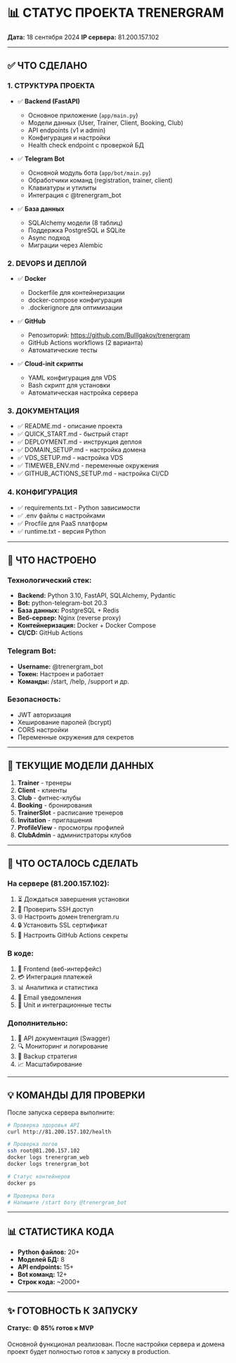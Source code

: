 # 📊 СТАТУС ПРОЕКТА TRENERGRAM

**Дата:** 18 сентября 2024
**IP сервера:** 81.200.157.102

---

## ✅ ЧТО СДЕЛАНО

### 1. СТРУКТУРА ПРОЕКТА
- ✅ **Backend (FastAPI)**
  - Основное приложение (`app/main.py`)
  - Модели данных (User, Trainer, Client, Booking, Club)
  - API endpoints (v1 и admin)
  - Конфигурация и настройки
  - Health check endpoint с проверкой БД

- ✅ **Telegram Bot**
  - Основной модуль бота (`app/bot/main.py`)
  - Обработчики команд (registration, trainer, client)
  - Клавиатуры и утилиты
  - Интеграция с @trenergram_bot

- ✅ **База данных**
  - SQLAlchemy модели (8 таблиц)
  - Поддержка PostgreSQL и SQLite
  - Async подход
  - Миграции через Alembic

### 2. DEVOPS И ДЕПЛОЙ
- ✅ **Docker**
  - Dockerfile для контейнеризации
  - docker-compose конфигурация
  - .dockerignore для оптимизации

- ✅ **GitHub**
  - Репозиторий: https://github.com/Bulllgakov/trenergram
  - GitHub Actions workflows (2 варианта)
  - Автоматические тесты

- ✅ **Cloud-init скрипты**
  - YAML конфигурация для VDS
  - Bash скрипт для установки
  - Автоматическая настройка сервера

### 3. ДОКУМЕНТАЦИЯ
- ✅ README.md - описание проекта
- ✅ QUICK_START.md - быстрый старт
- ✅ DEPLOYMENT.md - инструкция деплоя
- ✅ DOMAIN_SETUP.md - настройка домена
- ✅ VDS_SETUP.md - настройка VDS
- ✅ TIMEWEB_ENV.md - переменные окружения
- ✅ GITHUB_ACTIONS_SETUP.md - настройка CI/CD

### 4. КОНФИГУРАЦИЯ
- ✅ requirements.txt - Python зависимости
- ✅ .env файлы с настройками
- ✅ Procfile для PaaS платформ
- ✅ runtime.txt - версия Python

---

## 🔧 ЧТО НАСТРОЕНО

### Технологический стек:
- **Backend:** Python 3.10, FastAPI, SQLAlchemy, Pydantic
- **Bot:** python-telegram-bot 20.3
- **База данных:** PostgreSQL + Redis
- **Веб-сервер:** Nginx (reverse proxy)
- **Контейнеризация:** Docker + Docker Compose
- **CI/CD:** GitHub Actions

### Telegram Bot:
- **Username:** @trenergram_bot
- **Токен:** Настроен и работает
- **Команды:** /start, /help, /support и др.

### Безопасность:
- JWT авторизация
- Хеширование паролей (bcrypt)
- CORS настройки
- Переменные окружения для секретов

---

## 📝 ТЕКУЩИЕ МОДЕЛИ ДАННЫХ

1. **Trainer** - тренеры
2. **Client** - клиенты
3. **Club** - фитнес-клубы
4. **Booking** - бронирования
5. **TrainerSlot** - расписание тренеров
6. **Invitation** - приглашения
7. **ProfileView** - просмотры профилей
8. **ClubAdmin** - администраторы клубов

---

## 🚀 ЧТО ОСТАЛОСЬ СДЕЛАТЬ

### На сервере (81.200.157.102):
1. ⏳ Дождаться завершения установки
2. 🔐 Проверить SSH доступ
3. 🌐 Настроить домен trenergram.ru
4. 🔒 Установить SSL сертификат
5. 🔧 Настроить GitHub Actions секреты

### В коде:
1. 📱 Frontend (веб-интерфейс)
2. 💳 Интеграция платежей
3. 📊 Аналитика и статистика
4. 📧 Email уведомления
5. 🧪 Unit и интеграционные тесты

### Дополнительно:
1. 📝 API документация (Swagger)
2. 🔍 Мониторинг и логирование
3. 🔄 Backup стратегия
4. 📈 Масштабирование

---

## 💡 КОМАНДЫ ДЛЯ ПРОВЕРКИ

После запуска сервера выполните:

```bash
# Проверка здоровья API
curl http://81.200.157.102/health

# Проверка логов
ssh root@81.200.157.102
docker logs trenergram_web
docker logs trenergram_bot

# Статус контейнеров
docker ps

# Проверка бота
# Напишите /start боту @trenergram_bot
```

---

## 📊 СТАТИСТИКА КОДА

- **Python файлов:** 20+
- **Моделей БД:** 8
- **API endpoints:** 15+
- **Bot команд:** 12+
- **Строк кода:** ~2000+

---

## ✨ ГОТОВНОСТЬ К ЗАПУСКУ

**Статус:** 🟢 **85% готов к MVP**

Основной функционал реализован. После настройки сервера и домена проект будет полностью готов к запуску в production.